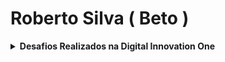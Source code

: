 # Roberto Silva ( Beto )

<details>
      <summary><strong>Desafios Realizados na Digital Innovation One</strong></summary><br/>

<details>
      <summary><strong>C#</strong></summary><br/>

<center><table>
<tr>
<td align="center">
<table>

<tr >

<th align="center" colspan="5"><strong>Desafios Aritméticos em C#  </strong></th></tr><tr>
<td align="center"><a href="https://github.com/beto-frs/Desafios_DIO/blob/main/C%23/Desafios%20Aritm%C3%A9ticos%20em%20C%23/Media.cs">Média 1</a></td>
<td align="center">:trophy:</td>
</tr>
<tr >
<td align="center"><a href="https://github.com/beto-frs/Desafios_DIO/blob/main/C%23/Desafios%20Aritm%C3%A9ticos%20em%20C%23/CrescimentoPopulacional.cs">Crescimento Populacional</a></td>
<td align="center">:trophy:</td>
</tr>
<tr>
<td align="center"><a href="https://github.com/beto-frs/Desafios_DIO/blob/main/C%23/Desafios%20Aritm%C3%A9ticos%20em%20C%23/Bazinga.cs">Bazinga!</a></td>
<td align="center">:trophy:</td>
</tr>
<tr>
<td align="center"><a href="https://github.com/beto-frs/Desafios_DIO/blob/main/C%23/Desafios%20Aritm%C3%A9ticos%20em%20C%23/TempoDeUmEvento.cs">Tempo de um Evento</a></td>
<td align="center">:trophy:</td>
</tr>
<tr>
<td align="center"><a href="https://github.com/beto-frs/Desafios_DIO/blob/main/C%23/Desafios%20Aritm%C3%A9ticos%20em%20C%23/ComunicacaoEmPiralandia.cs">Comunicação em Piralândia</a></td>
<td align="center">:trophy:</td>
</tr>
</table>
</td>
<td align="center">
<table>
<tr >
<th align="center" colspan="5"><strong>Desenvolvendo Algoritmos com C#</strong></th></tr><tr>
<td align="center"><a href="https://github.com/beto-frs/Desafios_DIO/blob/main/C%23/Desenvolvendo%20Algoritmos%20com%20C%23/CalculoDeViagem.cs">Cálculo de viagem</a></td>
<td align="center">:trophy:</td>
</tr>
<tr>
<td align="center"><a href="https://github.com/beto-frs/Desafios_DIO/blob/main/C%23/Desenvolvendo%20Algoritmos%20com%20C%23/AlbumDaCopa.cs">Álbum da Copa</a></td>
<td align="center">:trophy:</td>
</tr>
<tr>
<td align="center"><a href="https://github.com/beto-frs/Desafios_DIO/blob/main/C%23/Desenvolvendo%20Algoritmos%20com%20C%23/Animal.cs">Animal</a></td>
<td align="center">:trophy:</td>
</tr>
</table>
</td></tr>
<tr><td align="center">
<table>
<tr >
<th align="center" colspan="5"><strong>Introdução a Programação com .NET</strong></th></tr><tr>
<td align="center"><a href="https://github.com/beto-frs/Desafios_DIO/blob/main/C%23/Introdu%C3%A7%C3%A3o%20a%20Programa%C3%A7%C3%A3o%20com%20C%23/DividindoXPorY.cs">Dividindo X por Y</a></td>
<td align="center">:trophy:</td>
</tr>
<tr>
<td align="center"><a href="https://github.com/beto-frs/Desafios_DIO/blob/main/C%23/Introdu%C3%A7%C3%A3o%20a%20Programa%C3%A7%C3%A3o%20com%20.NET/Bazinga.cs">Bazinga!</a></td>
<td align="center">:trophy:</td>
</tr>
<tr>
<td align="center"><a href="https://github.com/beto-frs/Desafios_DIO/blob/main/C%23/Introdu%C3%A7%C3%A3o%20a%20Programa%C3%A7%C3%A3o%20com%20.NET/CoxinhaDeBueno.cs">Coxinha de Bueno</a></td>
<td align="center">:trophy:</td>
</tr>
</table>
</td>
<td align="center">
<table>
<tr >
<th align="center" colspan="5"><strong>Introdução a Programação com C#</strong></th></tr><tr>
<td align="center"><a href="https://github.com/beto-frs/Desafios_DIO/blob/main/C%23/Introdu%C3%A7%C3%A3o%20a%20Programa%C3%A7%C3%A3o%20com%20C%23/DividindoXPorY.cs">Dividindo X por Y</a></td>
<td align="center">:trophy:</td>
</tr>
<tr>
<td align="center"><a href="https://github.com/beto-frs/Desafios_DIO/blob/main/C%23/Introdu%C3%A7%C3%A3o%20a%20Programa%C3%A7%C3%A3o%20com%20C%23/Distancia.cs">Distância</a></td>
<td align="center">:trophy:</td>
</tr>
<tr>
<td align="center"><a href="https://github.com/beto-frs/Desafios_DIO/blob/main/C%23/Introdu%C3%A7%C3%A3o%20a%20Programa%C3%A7%C3%A3o%20com%20C%23/QuantaMandioca.cs">Quanta Mandioca?</a></td>
<td align="center">:trophy:</td>
</tr>
</table>
</td></tr>
<tr><td align="center">
<table>
<tr >
<th align="center" colspan="5"><strong>Praticando Programação em C#</strong></th></tr><tr>
<td align="center"><a href="https://github.com/beto-frs/Desafios_DIO/blob/main/C%23/Praticando%20Programa%C3%A7%C3%A3o%20em%20C%23/CoordenadasDeUmPonto.cs">Coordenadas de um Ponto</a></td>
<td align="center">:trophy:</td>
</tr>
<tr>
<td align="center"><a href="https://github.com/beto-frs/Desafios_DIO/blob/main/C%23/Solu%C3%A7%C3%A3o%20de%20Problemas%20com%20.NET/ComprasNoSupermercado.cs">Compras no Supermercado</a></td>
<td align="center">:trophy:</td>
</tr>
<tr>
<td align="center"><a href="https://github.com/beto-frs/Desafios_DIO/blob/main/C%23/Praticando%20Programa%C3%A7%C3%A3o%20em%20C%23/PinkCerebro.cs">Pink e Cérebro</a></td>
<td align="center">:trophy:</td>
</tr>
</table>
</td>
<td align="center">
<table>
<tr >
<th align="center" colspan="5"><strong>Primeiros Programas em C#</strong></th></tr><tr>
<td align="center"><a href="https://github.com/beto-frs/Desafios_DIO/blob/main/C%23/Primeiros%20Programas%20em%20C%23/SomaSimples.cs">Soma Simples</a></td>
<td align="center">:trophy:</td>
</tr>
<tr>
<td align="center"><a href="https://github.com/beto-frs/Desafios_DIO/blob/main/C%23/Primeiros%20Programas%20em%20C%23/AreaCirculo.cs">Área do Círculo</a></td>
<td align="center">:trophy:</td>
</tr>
<tr>
<td align="center"><a href="https://github.com/beto-frs/Desafios_DIO/blob/main/C%23/Primeiros%20Programas%20em%20C%23/Multiplos.cs">Múltiplos</a></td>
<td align="center">:trophy:</td>
</tr>
</table>
</td></tr>
<tr><td align="center">
<table>
<tr >
<th align="center" colspan="5"><strong>Resolvendo Algoritmos</strong></th></tr><tr>
<td align="center"><a href="https://github.com/beto-frs/Desafios_DIO/blob/main/C%23/Resolvendo%20Algoritmos/HoraDaCorrida.cs">Hora da Corrida</a></td>
<td align="center">:trophy:</td>
</tr>
<tr>
<td align="center"><a href="https://github.com/beto-frs/Desafios_DIO/blob/main/C%23/Resolvendo%20Algoritmos/CardapioAereo.cs">Cardápio Aéreo</a></td>
<td align="center">:trophy:</td>
</tr>
<tr>
<td align="center"><a href="https://github.com/beto-frs/Desafios_DIO/blob/main/C%23/Resolvendo%20Algoritmos/PizzaAntesDoFinalDoAno.cs">Pizza Antes do Final do Ano</a></td>
<td align="center">:trophy:</td>
</tr>
<tr>
<td align="center"><a href="https://github.com/beto-frs/Desafios_DIO/blob/main/C%23/Resolvendo%20Algoritmos/ConversaoDeTempo.cs">Conversão de Tempo</a></td>
<td align="center">:trophy:</td>
</tr>
<tr>
<td align="center"><a href="https://github.com/beto-frs/Desafios_DIO/blob/main/C%23/Resolvendo%20Algoritmos/IdadeEmDias.cs">Idade em Dias</a></td>
<td align="center">:trophy:</td>
</tr>
<tr>
<td align="center"><a href="https://github.com/beto-frs/Desafios_DIO/blob/main/C%23/Resolvendo%20Algoritmos/TempoDoDobby.cs">Tempo do Dobby</a></td>
<td align="center">:trophy:</td>
</tr>
<tr>
<td align="center"><a href="https://github.com/beto-frs/Desafios_DIO/blob/main/C%23/Resolvendo%20Algoritmos/RodizioDeCavalosECarruagens.cs">Rodízio de cavalos e carruagens</a></td>
<td align="center">:trophy:</td>
</tr>
</table>
</td>
<td align="center">
<table>
<tr >
<th align="center" colspan="5"><strong>Resolvendo Algoritmos com C#</strong></th></tr><tr>
<td align="center"><a href="https://github.com/beto-frs/Desafios_DIO/blob/main/C%23/Resolvendo%20Algoritmos%20em%20C%23/FormulaDeBhaskara.cs">Fórmula de Bhaskara</a></td>
<td align="center">:trophy:</td>
</tr>
<tr>
<td align="center"><a href="https://github.com/beto-frs/Desafios_DIO/blob/main/C%23/Resolvendo%20Algoritmos%20em%20C%23/CoxinhaDeBueno.cs">Coxinha de Bueno</a></td>
<td align="center">:trophy:</td>
</tr>
<tr>
<td align="center"><a href="https://github.com/beto-frs/Desafios_DIO/blob/main/C%23/Resolvendo%20Algoritmos%20em%20C%23/CardapioAereo.cs">Cardápio Aéreo</a></td>
<td align="center">:trophy:</td>
</tr>
</table>
</td></tr>
<tr><td align="center">
<table>
<tr >
<th align="center" colspan="5"><strong>Solução de Problemas Básicos em C#</strong></th></tr><tr>
<td align="center"><a href="https://github.com/beto-frs/Desafios_DIO/blob/main/C%23/Solu%C3%A7%C3%A3o%20de%20Problemas%20B%C3%A1sicos%20em%20C%23/VisitaNaFeira.cs">Visita na Feira</a></td>
<td align="center">:trophy:</td>
</tr>
<tr>
<td align="center"><a href="https://github.com/beto-frs/Desafios_DIO/blob/main/C%23/Solu%C3%A7%C3%A3o%20de%20Problemas%20B%C3%A1sicos%20em%20C%23/Tuitando.cs">Tuitando</a></td>
<td align="center">:trophy:</td>
</tr>
<tr>
<td align="center"><a href="https://github.com/beto-frs/Desafios_DIO/blob/main/C%23/Solu%C3%A7%C3%A3o%20de%20Problemas%20Essenciais%20com%20C%23/ValidacaoDeNota.cs">Validação de Nota</a></td>
<td align="center">:trophy:</td>
</tr>
</table>
</td>
<td align="center">
<table>
<tr >
<th align="center" colspan="5"><strong>Solução de Problemas com .NET</strong></th></tr><tr>
<td align="center"><a href="https://github.com/beto-frs/Desafios_DIO/blob/main/C%23/Solu%C3%A7%C3%A3o%20de%20Problemas%20com%20.NET/ProgramaParaValidacaoDeNotas.cs">Programa para Validação de Notas</a></td>
<td align="center">:trophy:</td>
</tr>
<tr>
<td align="center"><a href="https://github.com/beto-frs/Desafios_DIO/blob/main/C%23/Introdu%C3%A7%C3%A3o%20a%20Programa%C3%A7%C3%A3o%20com%20C%23/QuantaMandioca.cs">Quanta Mandioca?</a></td>
<td align="center">:trophy:</td>
</tr>
<tr>
<td align="center"><a href="https://github.com/beto-frs/Desafios_DIO/blob/main/C%23/Solu%C3%A7%C3%A3o%20de%20Problemas%20com%20.NET/ComprasNoSupermercado.cs">Compras no Supermercado</a></td>
<td align="center">:trophy:</td>
</tr>
<tr>
<td align="center"><a href="https://github.com/beto-frs/Desafios_DIO/blob/main/C%23/Solu%C3%A7%C3%A3o%20de%20Problemas%20com%20.NET/ValidadorDeSenhasComRequisitos.cs">Validador de senhas com requisitos</a></td>
<td align="center">:trophy:</td>
</tr>
<tr>
<td align="center"><a href="https://github.com/beto-frs/Desafios_DIO/blob/main/C%23/Solu%C3%A7%C3%A3o%20de%20Problemas%20com%20.NET/FilaDoBanco.cs">Fila do Banco</a></td>
<td align="center">:trophy:</td>
</tr>
</table>
</td></tr>
<tr><td align="center">
<table>
<tr >
<th align="center" colspan="5"><strong>Solução de Problemas em C#</strong></th></tr><tr>
<td align="center"><a href="https://github.com/beto-frs/Desafios_DIO/blob/main/C%23/Solu%C3%A7%C3%A3o%20de%20Problemas%20em%20C%23/ConsumoMedioDoAutomovel.cs">Consumo Médio do Automóvel</a></td>
<td align="center">:trophy:</td>
</tr>
<tr>
<td align="center"><a href="https://github.com/beto-frs/Desafios_DIO/blob/main/C%23/Solu%C3%A7%C3%A3o%20de%20Problemas%20em%20C%23/DDD.cs">DDD</a></td>
<td align="center">:trophy:</td>
</tr>
<tr>
<td align="center"><a href="https://github.com/beto-frs/Desafios_DIO/blob/main/C%23/Solu%C3%A7%C3%A3o%20de%20Problemas%20em%20C%23/AumentoSalario.cs">Aumento de Salário</a></td>
<td align="center">:trophy:</td>
</tr>
</table>
</td>
<td align="center">

<table>
<tr >
<th align="center" colspan="5"><strong>Solução de Problemas Essenciais com C#</strong></th></tr><tr>
<td align="center"><a href="https://github.com/beto-frs/Desafios_DIO/blob/main/C%23/Solu%C3%A7%C3%A3o%20de%20Problemas%20Essenciais%20com%20C%23/QuadradoEAoCubo.cs">Quadrado e ao Cubo</a></td>
<td align="center">:trophy:</td>
</tr>
<tr>
<td align="center"><a href="https://github.com/beto-frs/Desafios_DIO/blob/main/C%23/Solu%C3%A7%C3%A3o%20de%20Problemas%20Essenciais%20com%20C%23/ACorridaDeTartarugas.cs">A Corrida de Tartarugas</a></td>
<td align="center">:trophy:</td>
</tr>
<tr>
<td align="center"><a href="https://github.com/beto-frs/Desafios_DIO/blob/main/C%23/Solu%C3%A7%C3%A3o%20de%20Problemas%20Essenciais%20com%20C%23/UltrapassandoV.cs">Ultrapassando V</a></td>
<td align="center">:trophy:</td>
</tr>
<tr>
<td align="center"><a href="https://github.com/beto-frs/Desafios_DIO/blob/main/C%23/Solu%C3%A7%C3%A3o%20de%20Problemas%20Essenciais%20com%20C%23/ValidacaoDeNota.cs">Validação de Nota</a></td>
<td align="center">:trophy:</td>
</tr>
<tr>
<td align="center"><a href="https://github.com/beto-frs/Desafios_DIO/blob/main/C%23/Solu%C3%A7%C3%A3o%20de%20Problemas%20Essenciais%20com%20C%23/PedroBentoEOMundoDeOz.cs">Pedro Bento e o Mundo de OZ</a></td>
<td align="center">:trophy:</td>
</tr>
</table>
</td></tr>
<tr><td align="center">
<table>
<tr >
<th align="center" colspan="5"><strong>Solucionando Desafios em C#</strong></th></tr><tr>
<td align="center"><a href="https://github.com/beto-frs/Desafios_DIO/blob/main/C%23/Desafios%20Aritm%C3%A9ticos%20em%20C%23/Bazinga.cs">Bazinga!</a></td>
<td align="center">:trophy:</td>
</tr>
<tr>
<td align="center"><a href="https://github.com/beto-frs/Desafios_DIO/blob/main/C%23/Solucionando%20Desafios%20Intermedi%C3%A1rios%20em%20C%23/TesteDeSelecao.cs">Teste de Seleção 1</a></td>
<td align="center">:trophy:</td>
</tr>
<tr>
<td align="center"><a href="https://github.com/beto-frs/Desafios_DIO/blob/main/C%23/Resolvendo%20Algoritmos/PizzaAntesDoFinalDoAno.cs">Pizza Antes do Final do Ano</a></td>
<td align="center">:trophy:</td>
</tr>
<tr>
<td align="center"><a href="https://github.com/beto-frs/Desafios_DIO/blob/main/C%23/Solu%C3%A7%C3%A3o%20de%20Problemas%20Essenciais%20com%20C%23/UltrapassandoV.cs">Ultrapassando V</a></td>
<td align="center">:trophy:</td>
</tr>
<tr>
<td align="center"><a href="https://github.com/beto-frs/Desafios_DIO/blob/main/C%23/Resolvendo%20Algoritmos/ConversaoDeTempo.cs">Conversão de Tempo</a></td>
<td align="center">:trophy:</td>
</tr>
</table>
</td>
<td align="center">
<table>
<tr >
<th align="center" colspan="5"><strong>Solucionando Desafios Intermediários em C#</strong></th></tr><tr>
<td align="center"><a href="https://github.com/beto-frs/Desafios_DIO/blob/main/C%23/Solucionando%20Desafios%20Intermedi%C3%A1rios%20em%20C%23/TesteDeSelecao.cs">Teste de Seleção 1</a></td>
<td align="center">:trophy:</td>
</tr>
<tr>
<td align="center"><a href="https://github.com/beto-frs/Desafios_DIO/blob/main/C%23/Solucionando%20Desafios%20Intermedi%C3%A1rios%20em%20C%23/Triangulo.cs">Triângulo</a></td>
<td align="center">:trophy:</td>
</tr>
<tr>
<td align="center"><a href="https://github.com/beto-frs/Desafios_DIO/blob/main/C%23/Solucionando%20Desafios%20Intermedi%C3%A1rios%20em%20C%23/NotasEMoedas.cs">Notas e Moedas</a></td>
<td align="center">:trophy:</td>
</tr>
<tr>
<td align="center"><a href="https://github.com/beto-frs/Desafios_DIO/blob/main/C%23/Solucionando%20Desafios%20Intermedi%C3%A1rios%20em%20C%23/TeoremaDaDivisaoEuclidiana.cs">Teorema da Divisão Euclidiana</a></td>
<td align="center">:trophy:</td>
</tr>
<tr>
<td align="center"><a href="https://github.com/beto-frs/Desafios_DIO/blob/main/C%23/Solucionando%20Desafios%20Intermedi%C3%A1rios%20em%20C%23/FormulaDeBhaskara.cs">Fórmula de Bhaskara</a></td>
<td align="center">:trophy:</td>
</tr>
</table>
</td></tr>
</table></center>

</details>


</details>

